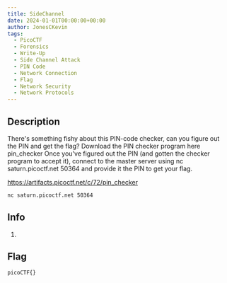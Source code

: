```yaml
---
title: SideChannel
date: 2024-01-01T00:00:00+00:00
author: JonesCKevin
tags:
  - PicoCTF
  - Forensics
  - Write-Up
  - Side Channel Attack
  - PIN Code
  - Network Connection
  - Flag
  - Network Security
  - Network Protocols
---
```


## Description

There's something fishy about this PIN-code checker, can you figure out the PIN and get the flag?
Download the PIN checker program here pin_checker
Once you've figured out the PIN (and gotten the checker program to accept it), connect to the master server using nc saturn.picoctf.net 50364 and provide it the PIN to get your flag.

<https://artifacts.picoctf.net/c/72/pin_checker>

```bash
nc saturn.picoctf.net 50364
```

## Info

1. 

## Flag

`picoCTF{}`
